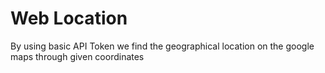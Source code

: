 # Web Location

By using basic API Token we  find the geographical location on the google maps through given coordinates
